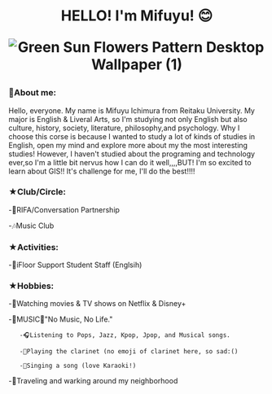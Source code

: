  <h1 align="center">HELLO! I'm Mifuyu! 😊





  ![Green Sun Flowers Pattern Desktop Wallpaper (1)](https://github.com/miffy66/GIS/assets/146342333/4ad21f92-bacb-40f2-8688-9c57e1496a13)

<h3 align="left">🌸About me:</h3>
Hello, everyone. My name is Mifuyu Ichimura from Reitaku University. My major is English & Liveral Arts, so I'm studying not only English but also culture, history, society, literature, philosophy,and psychology. Why I choose this corse is because I wanted to study a lot of kinds of studies in English, open my mind and explore more about my the most interesting studies! However, I haven't studied about the programing and technology ever,so I'm a little bit nervus how I can do it well,,,,BUT! I'm so excited to learn about GIS!! It's challenge for me, I'll do the best!!!!
<h3 align="left">★Club/Circle:</h3>
-💛RIFA/Conversation Partnership
    
-🎶Music Club 

<h3 align="left">★Activities:</h3>
-💙iFloor Support Student Staff (Englsih)

<h3 align="left">★Hobbies:</h3>
-🍿Watching movies & TV shows on Netflix & Disney+

-🎵MUSIC🎵"No Music, No Life."

       -🎧Listening to Pops, Jazz, Kpop, Jpop, and Musical songs.
 
       -🎹Playing the clarinet (no emoji of clarinet here, so sad:() 

       -🎤Singing a song (love Karaoki!)

-🍃Traveling and warking around my neighborhood
